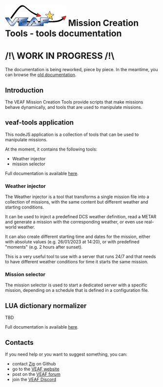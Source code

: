 # [![VEAF-logo]][VEAF website] Mission Creation Tools - tools documentation

# /!\ **WORK IN PROGRESS** /!\
The documentation is being reworked, piece by piece. 
In the meantime, you can browse the [old documentation](../old_documentation/_index.md).

## Introduction

The VEAF Mission Creation Tools provide scripts that make missions behave dynamically, and tools that are used to manipulate missions.

## veaf-tools application

This nodeJS application is a collection of tools that can be used to manipulate missions.

At the moment, it contains the following tools:
- Weather injector
- mission selector

Full documentation is available [here](veaf-tools.md).

### Weather injector

The Weather injector is a tool that transforms a single mission file into a collection of missions, with the same content but different weather and starting conditions.

It can be used to inject a predefined DCS weather definition, read a METAR and generate a mission with the corresponding weather, or even use real-world weather.

It can also create different starting time and dates for the mission, either with absolute values (e.g. 26/01/2023 at 14:20), or with predefined "moments" (e.g. 2 hours after sunset).

This is a very useful tool to use with a server that runs 24/7 and that needs to have different weather conditions for time it starts the same mission.

### Mission selector

The mission selector is used to start a dedicated server with a specific mission, depending on a schedule that is defined in a configuration file.

## LUA dictionary normalizer

TBD

Full documentation is available [here](lua_dictionary_normalizer.md).

## Contacts

If you need help or you want to suggest something, you can:

* contact [Zip][Zip on Github] on Github
* go to the [VEAF website]
* post on the [VEAF forum]
* join the [VEAF Discord]


[Badge-Discord]: https://img.shields.io/discord/471061487662792715?label=VEAF%20Discord&style=for-the-badge
[VEAF-logo]: ../.images/logo.png?raw=true
[VEAF Discord]: https://www.veaf.org/discord
[Zip on Github]: https://github.com/davidp57
[VEAF website]: https://www.veaf.org
[VEAF forum]: https://www.veaf.org/forum

[demo-mission-structure]: ../.images/demo-mission-structure.png?raw=true
[workflow-01]: ../.images/editor_workflow.png?raw=true